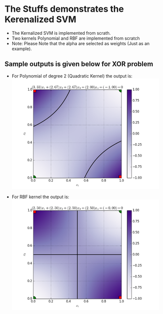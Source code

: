 # The Stuffs demonstrates the Kerenalized SVM
* The Kernalized SVM is implemented from scrath.
* Two kernels Polynomial and RBF are implemented from scratch
* Note: Please Note that the alpha are selected as weights (Just as an example).

## Sample outputs is given below for XOR problem

- For Polynomial of degree 2 (Quadratic Kernel) the output is:
 ![alt tag]( https://github.com/Bismillah-Jan/Kernalized-SVM/blob/master/poly.png?raw=true)

- For RBF kernel the output is:
 ![alt tag](https://github.com/Bismillah-Jan/Kernalized-SVM/blob/master/rbf.png?raw=true)
